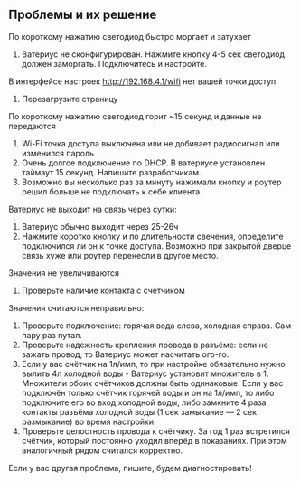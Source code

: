 

## Проблемы и их решение

По короткому нажатию светодиод быстро моргает и затухает
1. Ватериус не сконфигурирован. Нажмите кнопку 4-5 сек светодиод должен заморгать. Подключитесь и настройте.

В интерфейсе настроек http://192.168.4.1/wifi нет вашей точки доступ
1. Перезагрузите страницу

По короткому нажатию светодиод горит ~15 секунд и данные не передаются
1. Wi-Fi точка доступа выключена или не добивает радиосигнал или изменился пароль
2. Очень долгое подключение по DHCP. В ватериусе установлен таймаут 15 секунд. Напишите разработчикам.
3. Возможно вы несколько раз за минуту нажимали кнопку и роутер решил больше не подключать к себе клиента.

Ватериус не выходит на связь через сутки:
1. Ватериус обычно выходит через 25-26ч
2. Нажмите коротко кнопку и по длительности свечения, определите подключился ли он к точке доступа. Возможно при закрытой дверце связь хуже или роутер перенесли в другое место.

Значения не увеличиваются
1. Проверьте наличие контакта с счётчиком

Значения считаются неправильно:
1. Проверьте подключение: горячая вода слева, холодная справа. Сам пару раз путал.
2. Проверьте надежность крепления провода в разъёме: если не зажать провод, то Ватериус может насчитать ого-го. 
3. Если у вас счётчик на 1л/имп, то при настройке обязательно нужно вылить 4л холодной воды - Ватериус установит множитель в 1. Множители обоих счётчиков должны быть одинаковые.
Если у вас подключён только счётчик горячей воды и он на 1л/имп, то либо подключите его во вход холодной воды, либо замкните 4 раза контакты разъёма холодной воды (1 сек замыкание — 2 сек размыкание) во время настройки.
4. Проверьте целостность провода к счётчику. За год 1 раз встретился счётчик, который постоянно уходил вперёд в показаниях. При этом аналогичный рядом считался корректно. 

Если у вас другая проблема, пишите, будем диагностировать!
